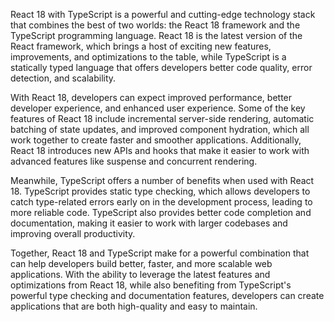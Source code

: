 React 18 with TypeScript is a powerful and cutting-edge technology stack that combines the best of two worlds: the React 18 framework and the TypeScript programming language. React 18 is the latest version of the React framework, which brings a host of exciting new features, improvements, and optimizations to the table, while TypeScript is a statically typed language that offers developers better code quality, error detection, and scalability.

With React 18, developers can expect improved performance, better developer experience, and enhanced user experience. Some of the key features of React 18 include incremental server-side rendering, automatic batching of state updates, and improved component hydration, which all work together to create faster and smoother applications. Additionally, React 18 introduces new APIs and hooks that make it easier to work with advanced features like suspense and concurrent rendering.

Meanwhile, TypeScript offers a number of benefits when used with React 18. TypeScript provides static type checking, which allows developers to catch type-related errors early on in the development process, leading to more reliable code. TypeScript also provides better code completion and documentation, making it easier to work with larger codebases and improving overall productivity.

Together, React 18 and TypeScript make for a powerful combination that can help developers build better, faster, and more scalable web applications. With the ability to leverage the latest features and optimizations from React 18, while also benefiting from TypeScript's powerful type checking and documentation features, developers can create applications that are both high-quality and easy to maintain.
